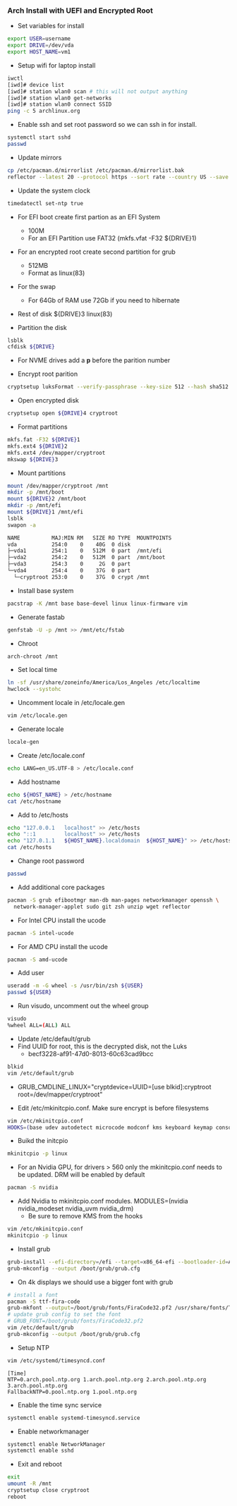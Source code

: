 ### Arch Install with UEFI and Encrypted Root

* Set variables for install
```bash
export USER=username
export DRIVE=/dev/vda
export HOST_NAME=vm1
```

* Setup wifi for laptop install
```bash
iwctl
[iwd]# device list
[iwd]# station wlan0 scan # this will not output anything
[iwd]# station wlan0 get-networks
[iwd]# station wlan0 connect SSID
ping -c 5 archlinux.org
```
* Enable ssh and set root password so we can ssh in for install.
```bash
systemctl start sshd
passwd
```

* Update mirrors
```bash
cp /etc/pacman.d/mirrorlist /etc/pacman.d/mirrorlist.bak
reflector --latest 20 --protocol https --sort rate --country US --save /etc/pacman.d/mirrorlist
```

* Update the system clock
```bash
timedatectl set-ntp true
```

* For EFI boot create first partion as an EFI System
  * 100M
  * For an EFI Partition use FAT32 (mkfs.vfat -F32 ${DRIVE}1)

* For an encrypted root create second partition for grub
  * 512MB
  * Format as linux(83)

* For the swap
  * For 64Gb of RAM use 72Gb if you need to hibernate

* Rest of disk ${DRIVE}3 linux(83)

* Partition the disk
```bash
lsblk
cfdisk ${DRIVE}
```

* For NVME drives add a **p** before the parition number

* Encrypt root parition
```bash
cryptsetup luksFormat --verify-passphrase --key-size 512 --hash sha512 ${DRIVE}4
```

* Open encrypted disk
```bash
cryptsetup open ${DRIVE}4 cryptroot
```

* Format partitions
```bash
mkfs.fat -F32 ${DRIVE}1
mkfs.ext4 ${DRIVE}2
mkfs.ext4 /dev/mapper/cryptroot
mkswap ${DRIVE}3
```

* Mount partitions
```bash
mount /dev/mapper/cryptroot /mnt
mkdir -p /mnt/boot
mount ${DRIVE}2 /mnt/boot
mkdir -p /mnt/efi
mount ${DRIVE}1 /mnt/efi
lsblk
swapon -a
```

```bash
NAME          MAJ:MIN RM   SIZE RO TYPE  MOUNTPOINTS
vda           254:0    0    40G  0 disk
├─vda1        254:1    0   512M  0 part  /mnt/efi
├─vda2        254:2    0   512M  0 part  /mnt/boot
├─vda3        254:3    0     2G  0 part
└─vda4        254:4    0    37G  0 part
  └─cryptroot 253:0    0    37G  0 crypt /mnt
```

* Install base system
```bash
pacstrap -K /mnt base base-devel linux linux-firmware vim
```

* Generate fastab
```bash
genfstab -U -p /mnt >> /mnt/etc/fstab
```

* Chroot
```bash
arch-chroot /mnt
```

* Set local time

```bash
ln -sf /usr/share/zoneinfo/America/Los_Angeles /etc/localtime
hwclock --systohc
```

* Uncomment locale in /etc/locale.gen
```bash
vim /etc/locale.gen
```

* Generate locale
```bash
locale-gen
```

* Create /etc/locale.conf
```bash
echo LANG=en_US.UTF-8 > /etc/locale.conf
```

* Add hostname
```bash
echo ${HOST_NAME} > /etc/hostname
cat /etc/hostname
```

* Add to /etc/hosts
```bash
echo "127.0.0.1   localhost" >> /etc/hosts
echo "::1         localhost" >> /etc/hosts
echo "127.0.1.1   ${HOST_NAME}.localdomain  ${HOST_NAME}" >> /etc/hosts
cat /etc/hosts
```

* Change root password
```bash
passwd
```

* Add additional core packages
```bash
pacman -S grub efibootmgr man-db man-pages networkmanager openssh \
  network-manager-applet sudo git zsh unzip wget reflector 
```

* For Intel CPU install the ucode
```bash
pacman -S intel-ucode
```

* For AMD CPU install the ucode
```bash
pacman -S amd-ucode
```

* Add user
```bash
useradd -m -G wheel -s /usr/bin/zsh ${USER}
passwd ${USER}
```

* Run visudo, uncomment out the wheel group
```bash
visudo
%wheel ALL=(ALL) ALL
```

* Update /etc/default/grub
* Find UUID for root, this is the decrypted disk, not the Luks
  * becf3228-af91-47d0-8013-60c63cad9bcc

```bash
blkid
vim /etc/default/grub
```
* GRUB_CMDLINE_LINUX="cryptdevice=UUID=[use blkid]:cryptroot root=/dev/mapper/cryptroot"

* Edit /etc/mkinitcpio.conf. Make sure encrypt is before filesystems

```bash
vim /etc/mkinitcpio.conf
HOOKS=(base udev autodetect microcode modconf kms keyboard keymap consolefont block encrypt filesystems fsck)
```

* Buikd the initcpio
```bash
mkinitcpio -p linux
```

* For an Nvidia GPU, for drivers > 560 only the mkinitcpio.conf needs to be updated. DRM will be enabled by default
```bash
pacman -S nvidia
```

* Add Nvidia to mkinitcpio.conf modules. MODULES=(nvidia nvidia_modeset nvidia_uvm nvidia_drm)
  * Be sure to remove KMS from the hooks
```bash
vim /etc/mkinitcpio.conf
mkinitcpio -p linux
```

* Install grub
```bash
grub-install --efi-directory=/efi --target=x86_64-efi --bootloader-id=ArchLinux --recheck
grub-mkconfig --output /boot/grub/grub.cfg
```

* On 4k displays we should use a bigger font with grub
```bash
# install a font
pacman -S ttf-fira-code
grub-mkfont --output=/boot/grub/fonts/FiraCode32.pf2 /usr/share/fonts/TTF/FiraCode-Regular.ttf
# update grub config to set the font 
# GRUB_FONT=/boot/grub/fonts/FiraCode32.pf2
vim /etc/default/grub
grub-mkconfig --output /boot/grub/grub.cfg
```

* Setup NTP
```bash
vim /etc/systemd/timesyncd.conf
```

```
[Time]
NTP=0.arch.pool.ntp.org 1.arch.pool.ntp.org 2.arch.pool.ntp.org 3.arch.pool.ntp.org 
FallbackNTP=0.pool.ntp.org 1.pool.ntp.org
```

* Enable the time sync service
```bash
systemctl enable systemd-timesyncd.service
```

* Enable networkmanager
```bash
systemctl enable NetworkManager
systemctl enable sshd
```

* Exit and reboot
```bash
exit
umount -R /mnt
cryptsetup close cryptroot
reboot
```
